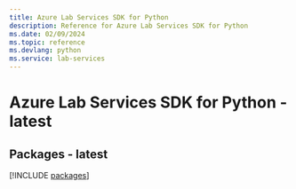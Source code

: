 ```yaml
---
title: Azure Lab Services SDK for Python
description: Reference for Azure Lab Services SDK for Python
ms.date: 02/09/2024
ms.topic: reference
ms.devlang: python
ms.service: lab-services
---
```

# Azure Lab Services SDK for Python - latest
## Packages - latest
[!INCLUDE [packages](lab-services-index.md)]